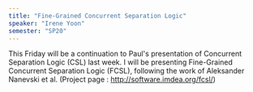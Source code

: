 ```yaml
---
title: "Fine-Grained Concurrent Separation Logic"
speaker: "Irene Yoon"
semester: "SP20"
---
```


This Friday will be a continuation to Paul's presentation of Concurrent Separation Logic (CSL) last week. I will be presenting Fine-Grained Concurrent Separation Logic (FCSL), following the work of Aleksander Nanevski et al. (Project page : http://software.imdea.org/fcsl/) 